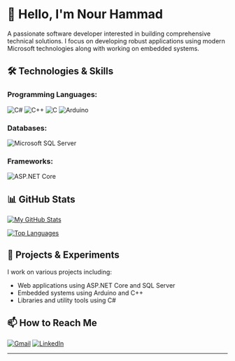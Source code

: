 <!--## Hi there 👋-->

<!--
**NourHammad1/NourHammad1** is a ✨ _special_ ✨ repository because its `README.md` (this file) appears on your GitHub profile.

Here are some ideas to get you started:

- 🔭 I’m currently working on ...
- 🌱 I’m currently learning ...
- 👯 I’m looking to collaborate on ...
- 🤔 I’m looking for help with ...
- 💬 Ask me about ...
- 📫 How to reach me: ...
- 😄 Pronouns: ...
- ⚡ Fun fact: ...
-->
# 👋 Hello, I'm Nour Hammad

A passionate software developer interested in building comprehensive technical solutions. I focus on developing robust applications using modern Microsoft technologies along with working on embedded systems.

## 🛠️ Technologies & Skills

### **Programming Languages:**
![C#](https://img.shields.io/badge/C%23-239120?style=for-the-badge&logo=c-sharp&logoColor=white)
![C++](https://img.shields.io/badge/C++-00599C?style=for-the-badge&logo=c%2B%2B&logoColor=white)
![C](https://img.shields.io/badge/C-A8B9CC?style=for-the-badge&logo=c&logoColor=black)
![Arduino](https://img.shields.io/badge/Arduino-00979D?style=for-the-badge&logo=arduino&logoColor=white)


### **Databases:**
![Microsoft SQL Server](https://img.shields.io/badge/Microsoft%20SQL%20Server-CC2927?style=for-the-badge&logo=microsoft%20sql%20server&logoColor=white)

### **Frameworks:**
![ASP.NET Core](https://img.shields.io/badge/ASP.NET%20Core-512BD4?style=for-the-badge&logo=.net&logoColor=white)

## 📊 GitHub Stats

[![My GitHub Stats](https://github-readme-stats.vercel.app/api?NourHammad1E&show_icons=true&theme=radical)](https://github.com/NourHammad1)

[![Top Languages](https://github-readme-stats.vercel.app/api/top-langs/NourHammad1&layout=compact&theme=radical&hide=html,css,javascript&langs_count=6)](https://github.com/NourHammad1)

## 🔧 Projects & Experiments

I work on various projects including:
- Web applications using ASP.NET Core and SQL Server
- Embedded systems using Arduino and C++
- Libraries and utility tools using C#

## 📫 How to Reach Me

[![Gmail](https://img.shields.io/badge/Gmail-D14836?style=for-the-badge&logo=gmail&logoColor=white)](mailto:nour12hammad@gmail.com)
[![LinkedIn](https://img.shields.io/badge/LinkedIn-0077B5?style=for-the-badge&logo=linkedin&logoColor=white)](https://www.linkedin.com/in/yourprofile/)

---









